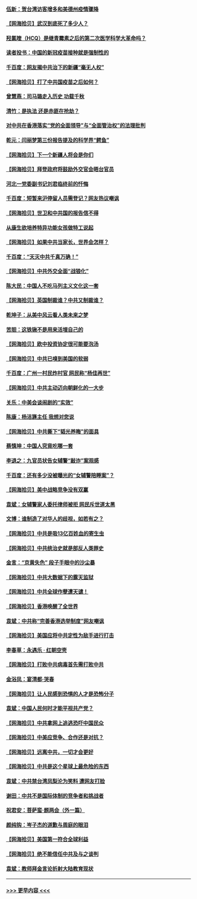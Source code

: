 #### [伍新：贺台湾访客增多和美德州疫情骤降](../pages/nsc993/n12865651.md?t=04091151) 
#### [【网海拾贝】武汉到底死了多少人？](../pages/nsc993/n12863707.md?t=04091151) 
#### [羟氯喹（HCQ）是继青霉素之后的第二次医学科学大革命吗？](../pages/nsc993/n12638564.md?t=04091151) 
#### [读者投书：中国的新冠疫苗接种就是强制性的](../pages/nsc993/n12859932.md?t=04091151) 
#### [千百度：网友揭中共治下的新疆“毫无人权”](../pages/nsc993/n12858385.md?t=04091151) 
#### [【网海拾贝】打了中共国疫苗之后如何？](../pages/nsc993/n12857866.md?t=04091151) 
#### [曾慧燕：司马璐走入历史 功载千秋](../pages/nsc993/n12856996.md?t=04091151) 
#### [清竹：是执法 还是赤匪在抢劫？](../pages/nsc993/n12856952.md?t=04091151) 
#### [对中共在香港落实“党的全面领导”与“全面管治权”的法理批判](../pages/nsc993/n12856929.md?t=04091151) 
#### [乾元：闫丽梦第三份报告提及的科学界“鳄鱼”](../pages/nsc993/n12855985.md?t=04091151) 
#### [【网海拾贝】下一个新疆人将会是你们](../pages/nsc993/n12855864.md?t=04091151) 
#### [【网海拾贝】拜登政府将鼓励外交官会晤台官员](../pages/nsc993/n12853615.md?t=04091151) 
#### [河北一党委副书记刘君临终前的忏悔](../pages/nsc993/n12849420.md?t=04091151) 
#### [千百度：短暂来沪停留人员需登记？网友热议嘲讽](../pages/nsc993/n12853497.md?t=04091151) 
#### [【网海拾贝】世卫和中共国的报告信不得](../pages/nsc993/n12850902.md?t=04091151) 
#### [从康生欲培养特异功能女孩做特工说起](../pages/nsc993/n12849289.md?t=04091151) 
#### [【网海拾贝】如果中共当家长，世界会怎样？](../pages/nsc993/n12848436.md?t=04091151) 
#### [千百度：“天灭中共千真万确！”](../pages/nsc993/n12845659.md?t=04091151) 
#### [【网海拾贝】中共外交全面“战狼化”](../pages/nsc993/n12845607.md?t=04091151) 
#### [陈大民：中国人不吃马列主义文化这一套](../pages/nsc993/n12842496.md?t=04091151) 
#### [【网海拾贝】英国制裁谁？中共又制裁谁？](../pages/nsc993/n12840909.md?t=04091151) 
#### [乾坤子：从美中风云看人类未来之梦](../pages/nsc993/n12840590.md?t=04091151) 
#### [苦胆：这铁锹不是用来活埋自己的](../pages/nsc993/n12839512.md?t=04091151) 
#### [【网海拾贝】欧中投资协定很可能要泡汤](../pages/nsc993/n12835122.md?t=04091151) 
#### [【网海拾贝】中共已嗅到美国的软弱](../pages/nsc993/n12832411.md?t=04091151) 
#### [千百度：广州一村民炸村官 网民称“杨佳再世”](../pages/nsc993/n12832380.md?t=04091151) 
#### [【网海拾贝】中共主动迈向朝鲜化的一大步](../pages/nsc993/n12829887.md?t=04091151) 
#### [关乐：中美会谈闹剧的“实效”](../pages/nsc993/n12826698.md?t=04091151) 
#### [陈康：杨洁篪主任  我想对您说](../pages/nsc993/n12826609.md?t=04091151) 
#### [【网海拾贝】中共撕下“韬光养晦”的面具](../pages/nsc993/n12826459.md?t=04091151) 
#### [蔡慎坤：中国人究竟吃哪一套](../pages/nsc993/n12826010.md?t=04091151) 
#### [李退之：九官员状告女辅警“敲诈”案观感](../pages/nsc993/n12823984.md?t=04091151) 
#### [千百度：还有多少没被曝光的“女辅警陪睡案”？](../pages/nsc993/n12822136.md?t=04091151) 
#### [【网海拾贝】美中战略竞争没有双赢](../pages/nsc993/n12822105.md?t=04091151) 
#### [袁斌：女辅警家人委托律师被拒 网民斥世道太黑](../pages/nsc993/n12822004.md?t=04091151) 
#### [文博：谁制造了对华人的歧视，如若有之？](../pages/nsc993/n12821635.md?t=04091151) 
#### [【网海拾贝】中共是吸13亿百姓血的寄生虫](../pages/nsc993/n12819191.md?t=04091151) 
#### [【网海拾贝】中共统治史就是部反人类罪史](../pages/nsc993/n12816738.md?t=04091151) 
#### [金言：“京黄失色” 段子手眼中的沙尘暴](../pages/nsc993/n12815700.md?t=04091151) 
#### [【网海拾贝】中共大数据下的露天监狱](../pages/nsc993/n12811075.md?t=04091151) 
#### [【网海拾贝】中共全球作孽遭天谴！](../pages/nsc993/n12810258.md?t=04091151) 
#### [【网海拾贝】香港唤醒了全世界](../pages/nsc993/n12809100.md?t=04091151) 
#### [袁斌：中共称“完善香港选举制度”网友嘲讽](../pages/nsc993/n12808994.md?t=04091151) 
#### [【网海拾贝】美国应将中共定性为敌手进行打击](../pages/nsc993/n12806870.md?t=04091151) 
#### [李春草：永遇乐 · 红朝空壳](../pages/nsc993/n12805365.md?t=04091151) 
#### [【网海拾贝】打败中共病毒首先需打败中共](../pages/nsc993/n12803930.md?t=04091151) 
#### [金浴凤：宴清都‧哭春](../pages/nsc993/n12801601.md?t=04091151) 
#### [【网海拾贝】让人民感到恐惧的人才是恐怖分子](../pages/nsc993/n12799347.md?t=04091151) 
#### [袁斌：中国人民何时才能平视共产党？](../pages/nsc993/n12799306.md?t=04091151) 
#### [【网海拾贝】中共拿网上追逃恐吓中国民众](../pages/nsc993/n12796905.md?t=04091151) 
#### [【网海拾贝】中美应竞争、合作还是对抗？](../pages/nsc993/n12794675.md?t=04091151) 
#### [【网海拾贝】远离中共，一切才会更好](../pages/nsc993/n12793572.md?t=04091151) 
#### [【网海拾贝】中共是这个星球上最危险的东西](../pages/nsc993/n12791400.md?t=04091151) 
#### [袁斌：中共禁台湾凤梨沦为笑料 遭网友打脸](../pages/nsc993/n12791335.md?t=04091151) 
#### [谢田：中共不是国际体制的竞争者和挑战者](../pages/nsc993/n12791212.md?t=04091151) 
#### [祝君安：菩萨蛮·题两会（外一篇）](../pages/nsc993/n12786801.md?t=04091151) 
#### [颜纯钩：岑子杰的道歉与周庭的眼泪](../pages/nsc993/n12786775.md?t=04091151) 
#### [【网海拾贝】美国第一符合全球利益](../pages/nsc993/n12786666.md?t=04091151) 
#### [【网海拾贝】绝不能信任中共及与之谈判](../pages/nsc993/n12784266.md?t=04091151) 
#### [袁斌：教师拜金言论折射大陆教育现状](../pages/nsc993/n12783868.md?t=04091151) 

----
#### [ >>> 更早内容 <<< ](../indexes/nsc993-earlier.md)
